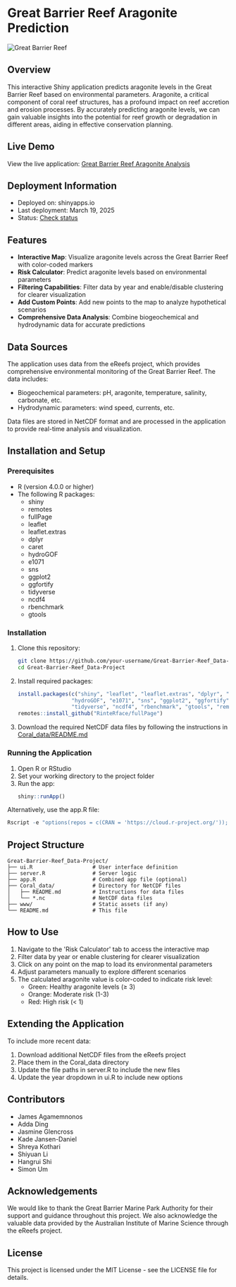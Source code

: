 # Great Barrier Reef Aragonite Prediction

![Great Barrier Reef](https://images.unsplash.com/photo-1439405326854-014607f694d7?ixlib=rb-4.0.3&ixid=M3wxMjA3fDB8MHxwaG90by1wYWdlfHx8fGVufDB8fHx8fA%3D%3D&auto=format&fit=crop&w=1400&q=80)

## Overview

This interactive Shiny application predicts aragonite levels in the Great Barrier Reef based on environmental parameters. Aragonite, a critical component of coral reef structures, has a profound impact on reef accretion and erosion processes. By accurately predicting aragonite levels, we can gain valuable insights into the potential for reef growth or degradation in different areas, aiding in effective conservation planning.

## Live Demo

View the live application: [Great Barrier Reef Aragonite Analysis]( https://shreya-sk.shinyapps.io/Great-Barrier-Reef-Aragonite/)

## Deployment Information

- Deployed on: shinyapps.io
- Last deployment: March 19, 2025
- Status: [Check status](https://www.shinyapps.io)

## Features

- **Interactive Map**: Visualize aragonite levels across the Great Barrier Reef with color-coded markers
- **Risk Calculator**: Predict aragonite levels based on environmental parameters
- **Filtering Capabilities**: Filter data by year and enable/disable clustering for clearer visualization
- **Add Custom Points**: Add new points to the map to analyze hypothetical scenarios
- **Comprehensive Data Analysis**: Combine biogeochemical and hydrodynamic data for accurate predictions

## Data Sources

The application uses data from the eReefs project, which provides comprehensive environmental monitoring of the Great Barrier Reef. The data includes:

- Biogeochemical parameters: pH, aragonite, temperature, salinity, carbonate, etc.
- Hydrodynamic parameters: wind speed, currents, etc.

Data files are stored in NetCDF format and are processed in the application to provide real-time analysis and visualization.

## Installation and Setup

### Prerequisites

- R (version 4.0.0 or higher)
- The following R packages:
  - shiny
  - remotes
  - fullPage
  - leaflet
  - leaflet.extras
  - dplyr
  - caret
  - hydroGOF
  - e1071
  - sns
  - ggplot2
  - ggfortify
  - tidyverse
  - ncdf4
  - rbenchmark
  - gtools

### Installation

1. Clone this repository:
   ```bash
   git clone https://github.com/your-username/Great-Barrier-Reef_Data-Project.git
   cd Great-Barrier-Reef_Data-Project
   ```

2. Install required packages:
   ```R
   install.packages(c("shiny", "leaflet", "leaflet.extras", "dplyr", "caret", 
                    "hydroGOF", "e1071", "sns", "ggplot2", "ggfortify", 
                    "tidyverse", "ncdf4", "rbenchmark", "gtools", "remotes"))
   remotes::install_github("RinteRface/fullPage")
   ```

3. Download the required NetCDF data files by following the instructions in [Coral_data/README.md](Coral_data/README.md)

### Running the Application

1. Open R or RStudio
2. Set your working directory to the project folder
3. Run the app:
   ```R
   shiny::runApp()
   ```

Alternatively, use the app.R file:
```R
Rscript -e "options(repos = c(CRAN = 'https://cloud.r-project.org/')); shiny::runApp()"
```

## Project Structure

```
Great-Barrier-Reef_Data-Project/
├── ui.R                   # User interface definition
├── server.R               # Server logic
├── app.R                  # Combined app file (optional)
├── Coral_data/            # Directory for NetCDF files
│   ├── README.md          # Instructions for data files
│   └── *.nc               # NetCDF data files
├── www/                   # Static assets (if any)
└── README.md              # This file
```

## How to Use

1. Navigate to the 'Risk Calculator' tab to access the interactive map
2. Filter data by year or enable clustering for clearer visualization
3. Click on any point on the map to load its environmental parameters
4. Adjust parameters manually to explore different scenarios
5. The calculated aragonite value is color-coded to indicate risk level:
   - Green: Healthy aragonite levels (≥ 3)
   - Orange: Moderate risk (1-3)
   - Red: High risk (< 1)

## Extending the Application

To include more recent data:

1. Download additional NetCDF files from the eReefs project
2. Place them in the Coral_data directory
3. Update the file paths in server.R to include the new files
4. Update the year dropdown in ui.R to include new options

## Contributors

- James Agamemnonos
- Adda Ding
- Jasmine Glencross
- Kade Jansen-Daniel
- Shreya Kothari
- Shiyuan Li
- Hangrui Shi
- Simon Um

## Acknowledgements

We would like to thank the Great Barrier Marine Park Authority for their support and guidance throughout this project. We also acknowledge the valuable data provided by the Australian Institute of Marine Science through the eReefs project.

## License

This project is licensed under the MIT License - see the LICENSE file for details.
